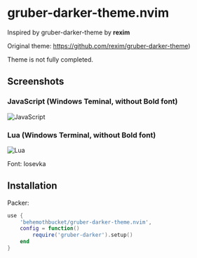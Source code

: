 # gruber-darker-theme.nvim
Inspired by gruber-darker-theme by **rexim**

Original theme: https://github.com/rexim/gruber-darker-theme)

Theme is not fully completed.

## Screenshots

### JavaScript (Windows Teminal, without Bold font)

![JavaScript](https://i.ibb.co/fxpSFXp/javascript.png)

### Lua (Windows Terminal, without Bold font)

![Lua](https://i.ibb.co/bB66HsV/image.png)

Font: Iosevka

## Installation

Packer:

```lua
use {
    'behemothbucket/gruber-darker-theme.nvim',
    config = function()
        require('gruber-darker').setup()
    end
}
```
